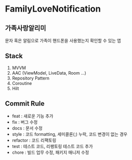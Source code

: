 # FamilyLoveNotification

## 가족사랑알리미

문자 혹은 알림으로 가족이 핸드폰을 사용했는지 확인할 수 있는 앱

## Stack
1. MVVM
2. AAC (ViewModel, LiveData, Room ...)
3. Repository Pattern
4. Coroutine
5. Hilt

## Commit Rule

- feat 		: 새로운 기능 추가
- fix 		: 버그 수정
- docs 		: 문서 수정
- style 	: 코드 formatting, 세미콜론(;) 누락, 코드 변경이 없는 경우
- refactor 	: 코드 리팩토링
- test 		: 테스트 코드, 리팽토링 테스트 코드 추가
- chore 	: 빌드 업무 수정, 패키지 매니저 수정

